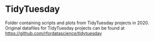# TidyTuesday

Folder containing scripts and plots from TidyTuesday projects in 2020.
Original datafiles for TidyTuesday projects can be found at https://github.com/rfordatascience/tidytuesday
